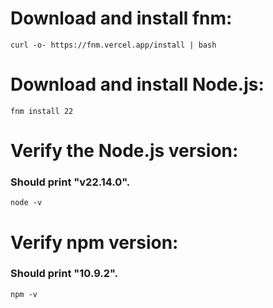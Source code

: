 # Download and install fnm:
```
curl -o- https://fnm.vercel.app/install | bash
```

# Download and install Node.js:
```
fnm install 22
```

# Verify the Node.js version:
### Should print "v22.14.0".
```
node -v
```

# Verify npm version:
### Should print "10.9.2".
```
npm -v
```
